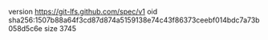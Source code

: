version https://git-lfs.github.com/spec/v1
oid sha256:1507b88a64f3cd87d874a5159138e74c43f86373ceebf014bdc7a73b058d5c6e
size 3745
